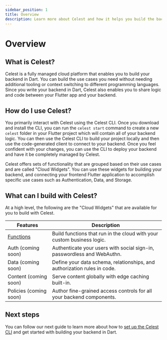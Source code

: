 ```yaml
---
sidebar_position: 1
title: Overview
description: Learn more about Celest and how it helps you build the backend for your Flutter app.
---
```


# Overview

## What is Celest?
Celest is a fully managed cloud platform that enables you to build your backend in Dart. You can build the use cases you need without needing additional tooling or context switching to different programming languages. Since you write your backend in Dart, Celest also enables you to share logic and code between your Flutter app and your backend.

## How do I use Celest?
You primarily interact with Celest using the Celest CLI. Once you download and install the CLI, you can run the `celest start` command to create a new `celest` folder in your Flutter project which will contain all of your backend logic. You can then use the Celest CLI to build your project locally and then use the code-generated client to connect to your backend. Once you feel confident with your changes, you can use the CLI to deploy your backend and have it be completely managed by Celest.

Celest offers sets of functionality that are grouped based on their use cases and are called "Cloud Widgets". You can use these widgets for building your backend, and connecting your frontend Flutter application to accomplish specific use cases such as Authentication, Data, and Storage.

<!-- Check out this video that shows you the Celest experience.
TODO: add the local iterations launch video.

<div id="docs-videos">
   <iframe src="https://www.youtube.com/embed/Br9aStq5u2Y?si=gAJfTve_vH8hO8lC" title="Celest | Local CLI Experience" frameborder="0" allow="accelerometer; autoplay; clipboard-write; encrypted-media; gyroscope; picture-in-picture; web-share" allowfullscreen></iframe>
</div> -->

## What can I build with Celest?
At a high level, the following are the "Cloud Widgets" that are available for you to build with Celest.

| Features  | Description                                                   |
| --------- | ------------------------------------------------------------- |
| [Functions](functions/introduction.md) | Build functions that run in the cloud with your custom business logic. |
| Auth (coming soon) | Authenticate your users with social sign-in, passwordless and WebAuthn. |
| Data (coming soon) | Define your data schema, relationships, and authorization rules in code. |
| Content (coming soon) | Serve content globally with edge caching built-in. |
| Policies (coming soon) | Author fine-grained access controls for all your backend components. |

## Next steps

You can follow our next guide to learn more about how to [set up the Celest CLI](/docs/get-started.md) and get started with building your backend in Dart.
